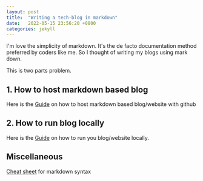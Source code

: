 ```yaml
---
layout: post
title:  "Writing a tech-blog in markdown"
date:   2022-05-15 23:56:20 +0800
categories: jekyll
---
```


I'm love the simplicity of markdown. It's the de facto documentation method preferred by coders like me.
So I thought of writing my blogs using mark down. 

This is two parts problem. 

## 1. How to host markdown based blog
Here is the [Guide](https://docs.github.com/en/pages/setting-up-a-github-pages-site-with-jekyll/creating-a-github-pages-site-with-jekyll)
on how to host markdown based blog/website with github

## 2. How to run blog locally

Here is the [Guide](https://docs.github.com/en/pages/setting-up-a-github-pages-site-with-jekyll/testing-your-github-pages-site-locally-with-jekyll) 
on how to run you blog/website locally.

## Miscellaneous

[Cheat sheet](https://docs.github.com/en/get-started/writing-on-github/getting-started-with-writing-and-formatting-on-github/basic-writing-and-formatting-syntax) for markdown syntax
